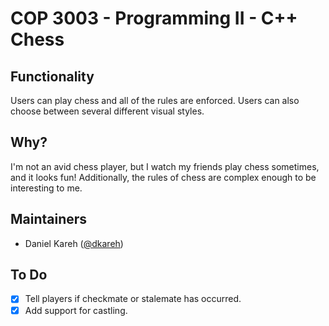 # COP 3003 - Programming II - C++ Chess

## Functionality

Users can play chess and all of the rules are enforced. Users can also choose between several different visual styles.

## Why?

I'm not an avid chess player, but I watch my friends play chess sometimes, and it looks fun! Additionally, the rules of chess are complex enough to be interesting to me.

## Maintainers

- Daniel Kareh ([@dkareh](https://github.com/dkareh))

## To Do

- [X] Tell players if checkmate or stalemate has occurred.
- [X] Add support for castling.
